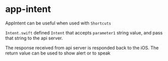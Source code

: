 # app-intent

AppIntent can be useful when used with `Shortcuts`

`Intent.swift` defined `Intent` that accepts `parameter1` string value, and pass that string to the api server.

The response received from api server is responded back to the iOS.
The return value can be used to show alert or to speak

